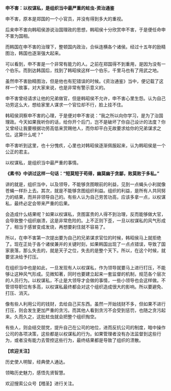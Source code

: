**申不害：以权谋私，是组织当中最严重的蛀虫-资治通鉴**

申不害，原本是郑国的一个小官员，并没有得到多大的重视。

后来申不害向韩昭侯游说治国理政的思想，韩昭侯十分欣赏申不害，于是便任命申不害为国相。

而韩国在申不害的治理下，整顿国内政治，合纵连横各个诸侯。经过十五年的励精图治，韩国也逐渐强大起来。

可以看到，申不害是一个非常有能力的人。之前在郑国得不到重用，是因为没有一个伯乐。而到达韩国后，找到了韩昭侯这样一个伯乐，千里马也有了用武之地。

虽然申不害励精图治，但是他也有犯错误的时候。《资治通鉴》当中，便记载了这样一个故事，对大家来说，也是非常有警示意义的。

申不害曾经请求让他的兄弟做官，但是韩昭侯不允许，申不害心里生怨。认为自己功劳这么大，想给家里人谋求一个官位却不行，脸上挂不住。

韩昭侯洞察申不害的心理，于是便对申不害说：“我之所以向你学习，是为了治国理政。今天如果我听你的话，给你开个后门，岂不是破坏了你自己设计的法度？你又曾经让我要根据功劳高低来赏赐他人，而你却平白无故要求给你的兄弟谋求之位。这算什么呢？”

申不害听到这里，也十分愧疚，心里也对韩昭侯逐渐佩服起来，认为韩昭侯是一个公正的君主。

以权谋私，是组织当中最严重的事情。

**《素书》中讲过这样一句话：“短莫短于苟得，幽莫幽于贪鄙，败莫败于多私。”**

讲的就是，组织当中，以及领导，不能够贪图眼前的利益，见到一点蝇头小利就像苍蝇一样扑上去。其次，就是不能够贪图组织利益。组织的利益，是所有人共同努力的结果，而并非领导自己的。有些人认为自己劳苦功高，应该多拿一点，以权谋私，最终必定会带来严重的后果。

会造成什么结果呢？如果以权谋私，贪图富贵的人得不到治理，反而能够做大官，会导致整个组织崩溃，这是非常危险的。上不正则下歪，一旦以权谋私的风气形成了，相当于感冒变成发烧，再想要刹住就不容易了。

所以，在申不害第一次提出要为自己的兄弟谋求官位的时候，韩昭侯马上就拒绝了。现在正处于各个诸侯兼并的关键时刻，如果韩国出现了一点点错误，导致了国家衰落，那么失去的，就是天子之位，失去的是整个天下。所以，在这个时候，就要坚决给予打压。

在组织当中也是如此，一旦发现有人以权谋私，作为领导就要马上进行打压，不能够让这种风气形成。见微知著，同时也要建立起来一套监督的机制，规范各个层次的人员行为。以权谋私，不止是大领导才会做的事情，一些小领导也会这样做。不管领导职位有多高，以权谋私最终都会对这个组织造成很大的影响。所以要避免、打压、消灭。

像有些人利用公司的钱财，去给自己买东西。虽然一开始钱财不多，但如果不进行打压，则会发生更加严重的贪污。而其他人看到贪污不会受到惩罚，也随之贪污起来。久而久之，这批蛀虫就会把整个组织掏空。

有些人，则会结交朋党，提升自己在公司的地位，进而反抗公司的制度，暗中操作公司的各项决策，这些都是以权谋私的行为。如果管理者没有办法监督到这些行为，或者没有能力去管控这些行为，最终结果都是导致了组织的溃散。

**【欢迎关注】**

历史使人明智，经典使人通达。

领略历史魅力，感悟先贤智慧。

欢迎搜索公众号【稽圣】进行关注。